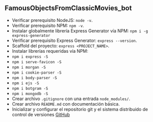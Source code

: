 ## FamousObjectsFromClassicMovies_bot

* Verificar prerequisito NodeJS: `node -v`.
* Verificar prerequisito NPM: `npm -v`.
* Instalar globalmente librería Express Generator vía NPM: `npm i -g express-generator`
* Verificar prerequisito Express Generator: `express --version`.
* Scaffold del proyecto: `express <PROJECT_NAME>`.
* Instalar librerías requeridas vía NPM:
* `npm i express -S`
* `npm i serve-favicon -S`
* `npm i morgan -S`
* `npm i cookie-parser -S`
* `npm i body-parser -S`
* `npm i ejs -S`
* `npm i botgram -S`
* `npm i mongodb -S`
* Crear archivo `.gitignore` con una entrada `node_modules/`.
* Crear archivo `README.md` con documentación básica.
* Inicializar y configurar el repositorio git y el sistema distribuido de control de versiones [GitHub](https://github.com/)